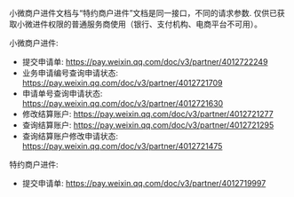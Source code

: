 小微商户进件文档与“特约商户进件”文档是同一接口，不同的请求参数. 仅供已获取小微进件权限的普通服务商使用（银行、支付机构、电商平台不可用）。

小微商户进件:
- 提交申请单: https://pay.weixin.qq.com/doc/v3/partner/4012722249
- 业务申请编号查询申请状态: https://pay.weixin.qq.com/doc/v3/partner/4012721709
- 申请单号查询申请状态: https://pay.weixin.qq.com/doc/v3/partner/4012721630
- 修改结算账户: https://pay.weixin.qq.com/doc/v3/partner/4012721277
- 查询结算账户: https://pay.weixin.qq.com/doc/v3/partner/4012721295
- 查询结算账户修改申请状态: https://pay.weixin.qq.com/doc/v3/partner/4012721475

特约商户进件: 
- 提交申请单: https://pay.weixin.qq.com/doc/v3/partner/4012719997